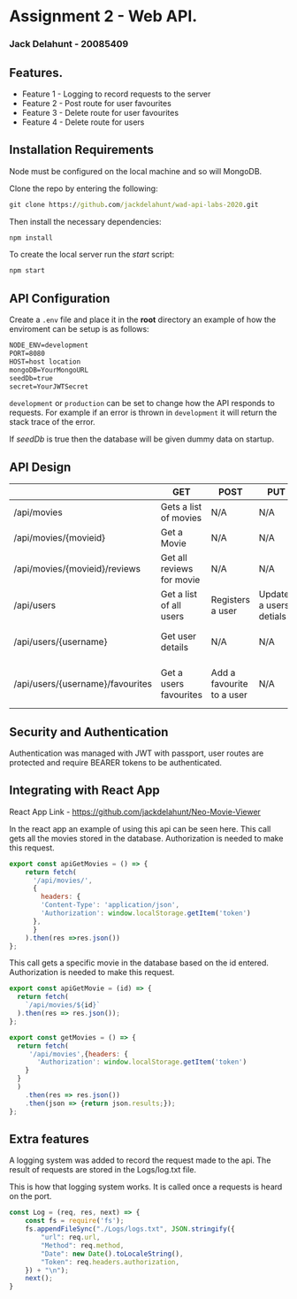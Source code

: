 # Assignment 2 - Web API.

### Jack Delahunt - 20085409

## Features. 
 + Feature 1 - Logging to record requests to the server
 + Feature 2 - Post route for user favourites
 + Feature 3 - Delete route for user favourites
 + Feature 4 - Delete route for users

## Installation Requirements
Node must be configured on the local machine and so will MongoDB.

Clone the repo by entering the following:

```bat
git clone https://github.com/jackdelahunt/wad-api-labs-2020.git
```

Then install the necessary dependencies:

```bat
npm install
```

To create the local server run the *start* script:
```bat
npm start
```

## API Configuration
Create a ``.env`` file and place it in the **root** directory an example of how the enviroment can be setup is as follows:

```bat
NODE_ENV=development
PORT=8080
HOST=host location
mongoDB=YourMongoURL
seedDb=true
secret=YourJWTSecret
```
``development`` or ``production`` can be set to change how the API responds to requests. For example if an error is thrown in ``development`` it will return the stack trace of the error.

If *seedDb* is true then the database will be given dummy data on startup.


## API Design
|  |  GET | POST | PUT | DELETE
| -- | -- | -- | -- | -- 
| /api/movies |Gets a list of movies | N/A | N/A |
| /api/movies/{movieid} | Get a Movie | N/A | N/A | N/A
| /api/movies/{movieid}/reviews | Get all reviews for movie | N/A| N/A | N/A  
| /api/users | Get a list of all users | Registers a user | Updates a users detials | N/A
| /api/users/{username} | Get user details | N/A | N/A | Delete a single user
| /api/users/{username}/favourites | Get a users favourites | Add a favourite to a user | N/A | Delete user favourite movie
## Security and Authentication
Authentication was managed with JWT with passport, user routes are protected and require BEARER tokens to be authenticated.

## Integrating with React App

React App Link - https://github.com/jackdelahunt/Neo-Movie-Viewer

In the react app an example of using this api can be seen here. This call gets all the movies stored in the database. Authorization is needed to make this request.
~~~Javascript
export const apiGetMovies = () => {
    return fetch(
      '/api/movies/',
      {
        headers: {
        'Content-Type': 'application/json',
        'Authorization': window.localStorage.getItem('token')
      },
      }
    ).then(res =>res.json())
};
~~~
This call gets a specific movie in the database based on the id entered. Authorization is needed to make this request.
~~~Javascript
export const apiGetMovie = (id) => {
  return fetch(
    `/api/movies/${id}`
  ).then(res => res.json());
};
~~~

~~~Javascript
export const getMovies = () => {
  return fetch(
     '/api/movies',{headers: {
       'Authorization': window.localStorage.getItem('token')
    }
  }
  )
    .then(res => res.json())
    .then(json => {return json.results;});
};

~~~

## Extra features

A logging system was added to record the request made to the api. The result of requests are stored in the Logs/log.txt file.

This is how that logging system works. It is called once a requests is heard on the port.
~~~Javascript
const Log = (req, res, next) => {
    const fs = require('fs');
    fs.appendFileSync("./Logs/logs.txt", JSON.stringify({
        "url": req.url,
        "Method": req.method,
        "Date": new Date().toLocaleString(),
        "Token": req.headers.authorization,
    }) + "\n");
    next();
}
~~~
